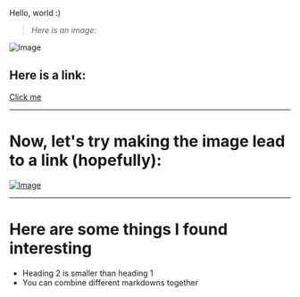 Hello, world :)

> *Here is an image:* 

![Image](https://cdn.pixabay.com/photo/2015/04/23/22/00/tree-736885__480.jpg)

## **Here is a link:**
[Click me](https://youtube.com)

---
# Now, let's try making the image lead to a link (hopefully):

[![Image](https://cdn.pixabay.com/photo/2015/04/23/22/00/tree-736885__480.jpg)](https://youtube.com)

---

# Here are some things I found interesting
* Heading 2 is smaller than heading 1
* You can combine different markdowns together


